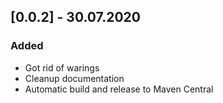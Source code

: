 ## [0.0.2] - 30.07.2020
### Added
- Got rid of warings
- Cleanup documentation
- Automatic build and release to Maven Central

